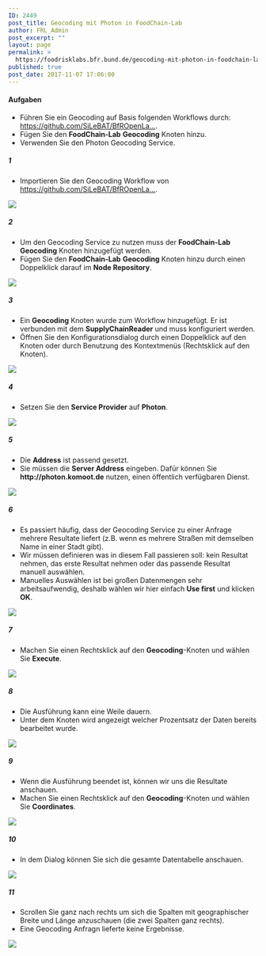 ```yaml
---
ID: 2449
post_title: Geocoding mit Photon in FoodChain-Lab
author: FRL_Admin
post_excerpt: ""
layout: page
permalink: >
  https://foodrisklabs.bfr.bund.de/geocoding-mit-photon-in-foodchain-lab/
published: true
post_date: 2017-11-07 17:06:00
---
```

<h4>Aufgaben</h4>
<ul>
<li>Führen Sie ein Geocoding auf Basis folgenden Workflows durch: <a href="https://github.com/SiLeBAT/BfROpenLabResources/raw/master/GitHubPages/workflows/Geocoding_with_Photon.knwf" target="_blank">https://github.com/SiLeBAT/BfROpenLa...</a>.</li>
<li>Fügen Sie den <b>FoodChain-Lab</b> <b>Geocoding</b> Knoten hinzu.</li>
<li>Verwenden Sie den Photon Geocoding Service.</li>
</ul>
<h5>1</h5>
<ul>
<li>Importieren Sie den Geocoding Workflow von <a href="https://github.com/SiLeBAT/BfROpenLabResources/raw/master/GitHubPages/workflows/Geocoding_with_Photon.knwf" target="_blank">https://github.com/SiLeBAT/BfROpenLa...</a>.</li>
</ul>
<a href="https://github.com/SiLeBAT/BfROpenLabResources/raw/master/GitHubPages/documents/foodchainlab_geocoding_with_photon/1.png"><img class="aligncenter size-full" src="https://github.com/SiLeBAT/BfROpenLabResources/raw/master/GitHubPages/documents/foodchainlab_geocoding_with_photon/1.png"/></a>
<h5>2</h5>
<ul>
<li>Um den Geocoding Service zu nutzen muss der <b>FoodChain-Lab</b> <b>Geocoding</b> Knoten hinzugefügt werden.</li>
<li>Fügen Sie den <b>FoodChain-Lab</b> <b>Geocoding</b> Knoten hinzu durch einen Doppelklick darauf im <b>Node Repository</b>.</li>
</ul>
<a href="https://github.com/SiLeBAT/BfROpenLabResources/raw/master/GitHubPages/documents/foodchainlab_geocoding_with_photon/2.png"><img class="aligncenter size-full" src="https://github.com/SiLeBAT/BfROpenLabResources/raw/master/GitHubPages/documents/foodchainlab_geocoding_with_photon/2.png"/></a>
<h5>3</h5>
<ul>
<li>Ein <b>Geocoding</b> Knoten wurde zum Workflow hinzugefügt. Er ist verbunden mit dem <b>SupplyChainReader</b> und muss konfiguriert werden.</li>
<li>Öffnen Sie den Konfigurationsdialog durch einen Doppelklick auf den Knoten oder durch Benutzung des Kontextmenüs (Rechtsklick auf den Knoten).</li>
</ul>
<a href="https://github.com/SiLeBAT/BfROpenLabResources/raw/master/GitHubPages/documents/foodchainlab_geocoding_with_photon/3.png"><img class="aligncenter size-full" src="https://github.com/SiLeBAT/BfROpenLabResources/raw/master/GitHubPages/documents/foodchainlab_geocoding_with_photon/3.png"/></a>
<h5>4</h5>
<ul>
<li>Setzen Sie den <b>Service Provider</b> auf <b>Photon</b>.</li>
</ul>
<a href="https://github.com/SiLeBAT/BfROpenLabResources/raw/master/GitHubPages/documents/foodchainlab_geocoding_with_photon/4.png"><img class="aligncenter size-full" src="https://github.com/SiLeBAT/BfROpenLabResources/raw/master/GitHubPages/documents/foodchainlab_geocoding_with_photon/4.png"/></a>
<h5>5</h5>
<ul>
<li>Die <b>Address</b> ist passend gesetzt.</li>
<li>Sie müssen die <b>Server Address</b> eingeben. Dafür können Sie <b>http://photon.komoot.de</b> nutzen, einen öffentlich verfügbaren Dienst.</li>
</ul>
<a href="https://github.com/SiLeBAT/BfROpenLabResources/raw/master/GitHubPages/documents/foodchainlab_geocoding_with_photon/5.png"><img class="aligncenter size-full" src="https://github.com/SiLeBAT/BfROpenLabResources/raw/master/GitHubPages/documents/foodchainlab_geocoding_with_photon/5.png"/></a>
<h5>6</h5>
<ul>
<li>Es passiert häufig, dass der Geocoding Service zu einer Anfrage mehrere Resultate liefert (z.B. wenn es mehrere Straßen mit demselben Name in einer Stadt gibt).</li>
<li>Wir müssen definieren was in diesem Fall passieren soll: kein Resultat nehmen, das erste Resultat nehmen oder das passende Resultat manuell auswählen.</li>
<li>Manuelles Auswählen ist bei großen Datenmengen sehr arbeitsaufwendig, deshalb wählen wir hier einfach <b>Use first</b> und klicken <b>OK</b>.</li>
</ul>
<a href="https://github.com/SiLeBAT/BfROpenLabResources/raw/master/GitHubPages/documents/foodchainlab_geocoding_with_photon/6.png"><img class="aligncenter size-full" src="https://github.com/SiLeBAT/BfROpenLabResources/raw/master/GitHubPages/documents/foodchainlab_geocoding_with_photon/6.png"/></a>
<h5>7</h5>
<ul>
<li>Machen Sie einen Rechtsklick auf den <b>Geocoding</b>-Knoten und wählen Sie <b>Execute</b>.</li>
</ul>
<a href="https://github.com/SiLeBAT/BfROpenLabResources/raw/master/GitHubPages/documents/foodchainlab_geocoding_with_photon/7.png"><img class="aligncenter size-full" src="https://github.com/SiLeBAT/BfROpenLabResources/raw/master/GitHubPages/documents/foodchainlab_geocoding_with_photon/7.png"/></a>
<h5>8</h5>
<ul>
<li>Die Ausführung kann eine Weile dauern.</li>
<li>Unter dem Knoten wird angezeigt welcher Prozentsatz der Daten bereits bearbeitet wurde.</li>
</ul>
<a href="https://github.com/SiLeBAT/BfROpenLabResources/raw/master/GitHubPages/documents/foodchainlab_geocoding_with_photon/8.png"><img class="aligncenter size-full" src="https://github.com/SiLeBAT/BfROpenLabResources/raw/master/GitHubPages/documents/foodchainlab_geocoding_with_photon/8.png"/></a>
<h5>9</h5>
<ul>
<li>Wenn die Ausführung beendet ist, können wir uns die Resultate anschauen.</li>
<li>Machen Sie einen Rechtsklick auf den <b>Geocoding</b>-Knoten und wählen Sie <b>Coordinates</b>.</li>
</ul>
<a href="https://github.com/SiLeBAT/BfROpenLabResources/raw/master/GitHubPages/documents/foodchainlab_geocoding_with_photon/9.png"><img class="aligncenter size-full" src="https://github.com/SiLeBAT/BfROpenLabResources/raw/master/GitHubPages/documents/foodchainlab_geocoding_with_photon/9.png"/></a>
<h5>10</h5>
<ul>
<li>In dem Dialog können Sie sich die gesamte Datentabelle anschauen.</li>
</ul>
<a href="https://github.com/SiLeBAT/BfROpenLabResources/raw/master/GitHubPages/documents/foodchainlab_geocoding_with_photon/10.png"><img class="aligncenter size-full" src="https://github.com/SiLeBAT/BfROpenLabResources/raw/master/GitHubPages/documents/foodchainlab_geocoding_with_photon/10.png"/></a>
<h5>11</h5>
<ul>
<li>Scrollen Sie ganz nach rechts um sich die Spalten mit geographischer Breite und Länge anzuschauen (die zwei Spalten ganz rechts).</li>
<li>Eine Geocoding Anfragn lieferte keine Ergebnisse.</li>
</ul>
<a href="https://github.com/SiLeBAT/BfROpenLabResources/raw/master/GitHubPages/documents/foodchainlab_geocoding_with_photon/11.png"><img class="aligncenter size-full" src="https://github.com/SiLeBAT/BfROpenLabResources/raw/master/GitHubPages/documents/foodchainlab_geocoding_with_photon/11.png"/></a>